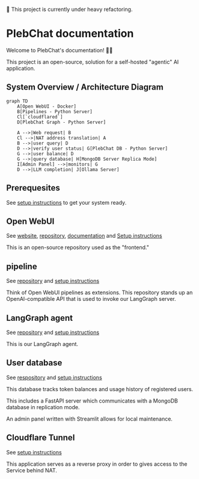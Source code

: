 🚨 This project is currently under heavy refactoring.


# PlebChat documentation

Welcome to PlebChat's documentation! 👋🏻

This project is an open-source, solution for a self-hosted "agentic" AI application.


## System Overview / Architecture Diagram

```mermaid
graph TD
    A[Open WebUI - Docker]
    B[Pipelines - Python Server]
    Cl[`cloudflared`]
    D[PlebChat Graph - Python Server]

    A -->|Web request| B
    Cl -->|NAT address translation| A
    B -->|user query| D
    D -->|verify user status| G[PlebChat DB - Python Server]
    G -->|user balance| D
    G -->|query database| H[MongoDB Server Replica Mode]
    I[Admin Panel] -->|monitors| G
    D -->|LLM completion| J[Ollama Server]
```

## Prerequesites

See [setup instructions](./setup_prereqs) to get your system ready.

## Open WebUI

See [website](https://openwebui.com), [repository](https://github.com/open-webui/open-webui), [documentation](https://docs.openwebui.com) and [Setup instructions](./setup_oi.md)

This is an open-source repository used as the "frontend."

## pipeline

See [repository](https://github.com/PlebeiusGaragicus/PlebChatPipe) and [setup instructions](./setup_pipeline.md)

Think of Open WebUI pipelines as extensions.  This repository stands up an OpenAI-compatible API that is used to invoke our LangGraph server.

## LangGraph agent

See [repository](https://github.com/PlebeiusGaragicus/PlebChatGraph) and [setup instructions](./setup_langgraph.md)

This is our LangGraph agent.

## User database

See [respository]() and [setup instructions](./setup_db)

This database tracks token balances and usage history of registered users.

This includes a FastAPI server which communicates with a MongoDB database in replication mode.

An admin panel written with Streamlit allows for local maintenance.

## Cloudflare Tunnel

See [setup instructions](./setup_cloudflare.md)

This application serves as a reverse proxy in order to gives access to the Service behind NAT.

